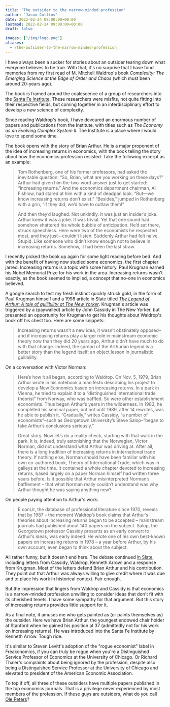 ```yaml
---
title: 'The outsider to the narrow-minded profession'
author: "Jason Collins"
date: 2022-02-24 09:00:00+00:00
lastmod: 2022-02-24 09:00:00+00:00
draft: false

images: ["/img/logo.png"]
aliases:
  - /the-outsider-to-the-narrow-minded-profession
---
```

I have always been a sucker for stories about an outsider tearing down what everyone believes to be true. With that, it's no surprise that I have fond memories from my first read of M. Mitchell Waldrop's book *Complexity: The Emerging Science at the Edge of Order and Chaos* (which must been around 20-years ago).

The book is framed around the coalescence of a group of researchers into the [Santa Fe Institute](https://www.santafe.edu). These researchers were misfits, not quite fitting into their respective fields, but coming together in an interdisciplinary effort to develop a new science of complexity.

Since reading Waldrop's book, I have devoured an enormous number of papers and publications from the Institute, with titles such as *The Economy as an Evolving Complex System II*. The Institute is a place where I would love to spend some time.

The book opens with the story of Brian Arthur. He is a major proponent of the idea of increasing returns in economics, with the book telling the story about how the economics profession resisted. Take the following excerpt as an example:

>Tom Rothenberg, one of his former professors, had asked the inevitable question: “So, Brian, what are you working on these days?” Arthur had given him the two-word answer just to get started: “Increasing returns.” And the economics department chairman, Al Fishlow, had stared at him with a kind of deadpan look. “But—we know increasing returns don’t exist.” “Besides,” jumped in Rothenberg with a grin, “if they did, we’d have to outlaw them!”
>
>And then they’d laughed. Not unkindly. It was just an insider’s joke. Arthur knew it was a joke. It was trivial. Yet that one sound had somehow shattered his whole bubble of anticipation. He’d sat there, struck speechless. Here were two of the economists he respected most, and they just—couldn’t listen. Suddenly Arthur had felt naive. Stupid. Like someone who didn’t know enough not to believe in increasing returns. Somehow, it had been the last straw.

I recently picked the book up again for some light reading before bed. And with the benefit of having now studied some economics, the first chapter jarred. Increasing returns is a topic with some history. Paul Krugman earned his Nobel Memorial Prize for his work in the area. Increasing returns wasn't exactly, as the book seemed to implied, a concept that no-one in economics believed.

A google search to test my fresh instinct quickly struck gold, in the form of Paul Krugman himself and a 1998 article in Slate titled *[The Legend of Arthur: A tale of gullibility at The New Yorker](https://slate.com/business/1998/01/the-legend-of-arthur.html)*. Krugman's article was triggered by a (paywalled) article by John Cassidy in The New Yorker, but presented an opportunity for Krugman to get his thoughts about Waldrop's book off his chest too. Here are some snippets:

>Increasing returns wasn’t a new idea, it wasn’t obstinately opposed–and if increasing returns play a larger role in mainstream economic theory now than they did 20 years ago, Arthur didn’t have much to do with that change. Indeed, the spread of the Arthurian legend is a better story than the legend itself: an object lesson in journalistic gullibility.

On a conversation with Victor Norman:

>Here’s how it all began, according to Waldrop. On Nov. 5, 1979, Brian Arthur wrote in his notebook a manifesto describing his project to develop a New Economics based on increasing returns. In a park in Vienna, he tried to explain it to a “distinguished international trade theorist” from Norway, who was baffled. So were other establishment economists. Thus began Arthur’s years in the wilderness. In 1983, he completed his seminal paper, but not until 1989, after 14 rewrites, was he able to publish it. “Gradually,” writes Cassidy, “a number of economists”–such as Georgetown University’s Steve Salop–“began to take Arthur’s conclusions seriously.”
>
>Great story. Now let’s do a reality check, starting with that walk in the park. It is, indeed, truly astonishing that the Norwegian, Victor Norman, did not understand what Arthur was driving at. After all, there is a long tradition of increasing returns in international trade theory. If nothing else, Norman should have been familiar with his own co-authored book, Theory of International Trade, which was in galleys at the time. It contained a whole chapter devoted to increasing returns, based largely on a paper Norman himself had written three years before. Is it possible that Arthur misinterpreted Norman’s bafflement – that what Norman really couldn’t understand was why Arthur thought he was saying anything new?

On people paying attention to Arthur's work:

>E conLit, the database of professional literature since 1970, reveals that by 1987 – the moment Waldrop’s book claims that Arthur’s theories about increasing returns began to be accepted – mainstream journals had published about 140 papers on the subject. Salop, the Georgetown professor Cassidy presents as an early convert to Arthur’s ideas, was early indeed. He wrote one of his own best-known papers on increasing returns in 1978 – a year before Arthur, by his own account, even began to think about the subject.

All rather funny, but it doesn't end here. The debate continued [in Slate](https://slate.com/news-and-politics/1998/01/krugman-s-life-of-brian.html), including letters from Cassidy, Waldrop, Kenneth Arrow! and a response from Krugman. Most of the letters defend Brian Arthur and his contribution. They point out that Arthur was always willing to give credit where it was due and to place his work in historical context. Fair enough. 

But the impression that lingers from Waldrop and Cassidy is that economics is a narrow-minded profession unwilling to consider ideas that don't fit with its cherished tenets. I have some sympathy for that argument. But this story of increasing returns provides little support for it.

As a final note, it amuses me who gets painted as (or paints themselves as) the outsider. Here we have Brian Arthur, the youngest endowed chair holder at Stanford when he gained his position at 37 (admittedly not for his work on increasing returns). He was introduced into the Santa Fe Institute by Kenneth Arrow. Tough ride.

It's similar to Steven Levitt's adoption of the "rogue economist" label in Freakonomics, if you can truly be rogue when you're a Distinguished Service Professor of Economics at the University of Chicago. Or Richard Thaler's complaints about being ignored by the profession, despite also being a Distinguished Service Professor at the University of Chicago and elevated to president of the American Economic Association. 

To top if off, all three of these outsiders have multiple papers published in the top economics journals. That is a privilege never experienced by most members of the profession. If these guys are outsiders, what do you call [Ole Peters](/ergodicity-economics-a-primer/)?